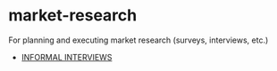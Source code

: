 # market-research
For planning and executing market research (surveys, interviews, etc.)

- [INFORMAL INTERVIEWS](ab-testing/README.md)
